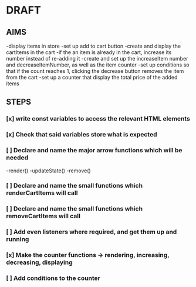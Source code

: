 # DRAFT

## AIMS

-display items in store
-set up add to cart button
-create and display the cartItems in the cart
-if the an item is already in the cart, increase its number instead of re-adding it
-create and set up the increaseItem number and decreaseItemNumber, as well as the item counter
-set up conditions so that if the count reaches 1, clicking the decrease button removes the item from the cart
-set up a counter that display the total price of the added items

## STEPS

### [x] write const variables to access the relevant HTML elements

### [x] Check that said variables store what is expected

### [ ] Declare and name the major arrow functions which will be needed

-render()
-updateState()
-remove()

### [ ] Declare and name the small functions which renderCartItems will call

### [ ] Declare and name the small functions which removeCartItems will call

### [ ] Add even listeners where required, and get them up and running

### [x] Make the counter functions -> rendering, increasing, decreasing, displaying

### [ ] Add conditions to the counter
